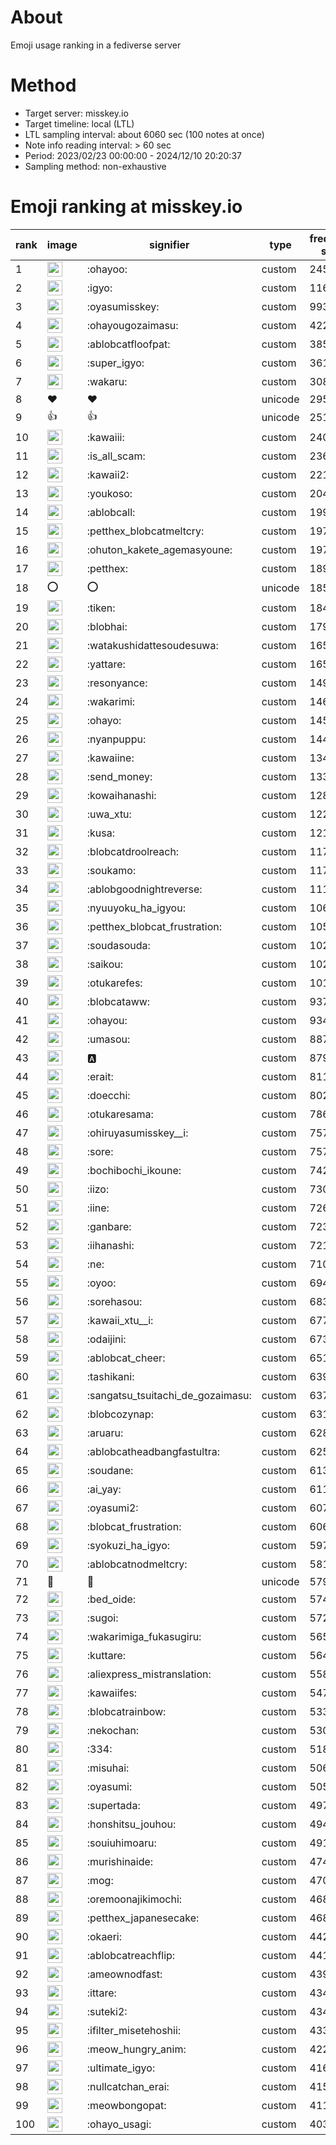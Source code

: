 # About
Emoji usage ranking in a fediverse server

# Method
- Target server: misskey.io
- Target timeline: local (LTL)
- LTL sampling interval: about 6060 sec (100 notes at once)
- Note info reading interval: > 60 sec
- Period: 2023/02/23 00:00:00 - 2024/12/10 20:20:37 
- Sampling method: non-exhaustive

# Emoji ranking at misskey.io

|rank|image|signifier|type|frequency score|
|----|----|----|----|----|
|1|<img height="24" src="https://misskey.io/emoji/ohayoo.webp">|:ohayoo:|custom|245570|
|2|<img height="24" src="https://misskey.io/emoji/igyo.webp">|:igyo:|custom|116337|
|3|<img height="24" src="https://misskey.io/emoji/oyasumisskey.webp">|:oyasumisskey:|custom|99390|
|4|<img height="24" src="https://misskey.io/emoji/ohayougozaimasu.webp">|:ohayougozaimasu:|custom|42278|
|5|<img height="24" src="https://misskey.io/emoji/ablobcatfloofpat.webp">|:ablobcatfloofpat:|custom|38552|
|6|<img height="24" src="https://misskey.io/emoji/super_igyo.webp">|:super_igyo:|custom|36104|
|7|<img height="24" src="https://misskey.io/emoji/wakaru.webp">|:wakaru:|custom|30841|
|8|❤|❤|unicode|29511|
|9|👍|👍|unicode|25125|
|10|<img height="24" src="https://misskey.io/emoji/kawaiii.webp">|:kawaiii:|custom|24047|
|11|<img height="24" src="https://misskey.io/emoji/is_all_scam.webp">|:is_all_scam:|custom|23694|
|12|<img height="24" src="https://misskey.io/emoji/kawaii2.webp">|:kawaii2:|custom|22178|
|13|<img height="24" src="https://misskey.io/emoji/youkoso.webp">|:youkoso:|custom|20488|
|14|<img height="24" src="https://misskey.io/emoji/ablobcall.webp">|:ablobcall:|custom|19945|
|15|<img height="24" src="https://misskey.io/emoji/petthex_blobcatmeltcry.webp">|:petthex_blobcatmeltcry:|custom|19768|
|16|<img height="24" src="https://misskey.io/emoji/ohuton_kakete_agemasyoune.webp">|:ohuton_kakete_agemasyoune:|custom|19707|
|17|<img height="24" src="https://misskey.io/emoji/petthex.webp">|:petthex:|custom|18931|
|18|⭕|⭕|unicode|18519|
|19|<img height="24" src="https://misskey.io/emoji/tiken.webp">|:tiken:|custom|18473|
|20|<img height="24" src="https://misskey.io/emoji/blobhai.webp">|:blobhai:|custom|17954|
|21|<img height="24" src="https://misskey.io/emoji/watakushidattesoudesuwa.webp">|:watakushidattesoudesuwa:|custom|16557|
|22|<img height="24" src="https://misskey.io/emoji/yattare.webp">|:yattare:|custom|16553|
|23|<img height="24" src="https://misskey.io/emoji/resonyance.webp">|:resonyance:|custom|14905|
|24|<img height="24" src="https://misskey.io/emoji/wakarimi.webp">|:wakarimi:|custom|14614|
|25|<img height="24" src="https://misskey.io/emoji/ohayo.webp">|:ohayo:|custom|14592|
|26|<img height="24" src="https://misskey.io/emoji/nyanpuppu.webp">|:nyanpuppu:|custom|14453|
|27|<img height="24" src="https://misskey.io/emoji/kawaiine.webp">|:kawaiine:|custom|13463|
|28|<img height="24" src="https://misskey.io/emoji/send_money.webp">|:send_money:|custom|13399|
|29|<img height="24" src="https://misskey.io/emoji/kowaihanashi.webp">|:kowaihanashi:|custom|12807|
|30|<img height="24" src="https://misskey.io/emoji/uwa_xtu.webp">|:uwa_xtu:|custom|12287|
|31|<img height="24" src="https://misskey.io/emoji/kusa.webp">|:kusa:|custom|12131|
|32|<img height="24" src="https://misskey.io/emoji/blobcatdroolreach.webp">|:blobcatdroolreach:|custom|11718|
|33|<img height="24" src="https://misskey.io/emoji/soukamo.webp">|:soukamo:|custom|11700|
|34|<img height="24" src="https://misskey.io/emoji/ablobgoodnightreverse.webp">|:ablobgoodnightreverse:|custom|11160|
|35|<img height="24" src="https://misskey.io/emoji/nyuuyoku_ha_igyou.webp">|:nyuuyoku_ha_igyou:|custom|10645|
|36|<img height="24" src="https://misskey.io/emoji/petthex_blobcat_frustration.webp">|:petthex_blobcat_frustration:|custom|10548|
|37|<img height="24" src="https://misskey.io/emoji/soudasouda.webp">|:soudasouda:|custom|10286|
|38|<img height="24" src="https://misskey.io/emoji/saikou.webp">|:saikou:|custom|10234|
|39|<img height="24" src="https://misskey.io/emoji/otukarefes.webp">|:otukarefes:|custom|10154|
|40|<img height="24" src="https://misskey.io/emoji/blobcataww.webp">|:blobcataww:|custom|9376|
|41|<img height="24" src="https://misskey.io/emoji/ohayou.webp">|:ohayou:|custom|9346|
|42|<img height="24" src="https://misskey.io/emoji/umasou.webp">|:umasou:|custom|8873|
|43|<img height="24" src="https://misskey.io/emoji/a.webp">|:a:|custom|8797|
|44|<img height="24" src="https://misskey.io/emoji/erait.webp">|:erait:|custom|8114|
|45|<img height="24" src="https://misskey.io/emoji/doecchi.webp">|:doecchi:|custom|8020|
|46|<img height="24" src="https://misskey.io/emoji/otukaresama.webp">|:otukaresama:|custom|7865|
|47|<img height="24" src="https://misskey.io/emoji/ohiruyasumisskey__i.webp">|:ohiruyasumisskey__i:|custom|7577|
|48|<img height="24" src="https://misskey.io/emoji/sore.webp">|:sore:|custom|7574|
|49|<img height="24" src="https://misskey.io/emoji/bochibochi_ikoune.webp">|:bochibochi_ikoune:|custom|7429|
|50|<img height="24" src="https://misskey.io/emoji/iizo.webp">|:iizo:|custom|7309|
|51|<img height="24" src="https://misskey.io/emoji/iine.webp">|:iine:|custom|7260|
|52|<img height="24" src="https://misskey.io/emoji/ganbare.webp">|:ganbare:|custom|7230|
|53|<img height="24" src="https://misskey.io/emoji/iihanashi.webp">|:iihanashi:|custom|7210|
|54|<img height="24" src="https://misskey.io/emoji/ne.webp">|:ne:|custom|7106|
|55|<img height="24" src="https://misskey.io/emoji/oyoo.webp">|:oyoo:|custom|6947|
|56|<img height="24" src="https://misskey.io/emoji/sorehasou.webp">|:sorehasou:|custom|6834|
|57|<img height="24" src="https://misskey.io/emoji/kawaii_xtu__i.webp">|:kawaii_xtu__i:|custom|6773|
|58|<img height="24" src="https://misskey.io/emoji/odaijini.webp">|:odaijini:|custom|6733|
|59|<img height="24" src="https://misskey.io/emoji/ablobcat_cheer.webp">|:ablobcat_cheer:|custom|6511|
|60|<img height="24" src="https://misskey.io/emoji/tashikani.webp">|:tashikani:|custom|6399|
|61|<img height="24" src="https://misskey.io/emoji/sangatsu_tsuitachi_de_gozaimasu.webp">|:sangatsu_tsuitachi_de_gozaimasu:|custom|6375|
|62|<img height="24" src="https://misskey.io/emoji/blobcozynap.webp">|:blobcozynap:|custom|6316|
|63|<img height="24" src="https://misskey.io/emoji/aruaru.webp">|:aruaru:|custom|6284|
|64|<img height="24" src="https://misskey.io/emoji/ablobcatheadbangfastultra.webp">|:ablobcatheadbangfastultra:|custom|6258|
|65|<img height="24" src="https://misskey.io/emoji/soudane.webp">|:soudane:|custom|6135|
|66|<img height="24" src="https://misskey.io/emoji/ai_yay.webp">|:ai_yay:|custom|6113|
|67|<img height="24" src="https://misskey.io/emoji/oyasumi2.webp">|:oyasumi2:|custom|6076|
|68|<img height="24" src="https://misskey.io/emoji/blobcat_frustration.webp">|:blobcat_frustration:|custom|6060|
|69|<img height="24" src="https://misskey.io/emoji/syokuzi_ha_igyo.webp">|:syokuzi_ha_igyo:|custom|5978|
|70|<img height="24" src="https://misskey.io/emoji/ablobcatnodmeltcry.webp">|:ablobcatnodmeltcry:|custom|5815|
|71|🎉|🎉|unicode|5794|
|72|<img height="24" src="https://misskey.io/emoji/bed_oide.webp">|:bed_oide:|custom|5741|
|73|<img height="24" src="https://misskey.io/emoji/sugoi.webp">|:sugoi:|custom|5727|
|74|<img height="24" src="https://misskey.io/emoji/wakarimiga_fukasugiru.webp">|:wakarimiga_fukasugiru:|custom|5651|
|75|<img height="24" src="https://misskey.io/emoji/kuttare.webp">|:kuttare:|custom|5647|
|76|<img height="24" src="https://misskey.io/emoji/aliexpress_mistranslation.webp">|:aliexpress_mistranslation:|custom|5585|
|77|<img height="24" src="https://misskey.io/emoji/kawaiifes.webp">|:kawaiifes:|custom|5475|
|78|<img height="24" src="https://misskey.io/emoji/blobcatrainbow.webp">|:blobcatrainbow:|custom|5338|
|79|<img height="24" src="https://misskey.io/emoji/nekochan.webp">|:nekochan:|custom|5305|
|80|<img height="24" src="https://misskey.io/emoji/334.webp">|:334:|custom|5183|
|81|<img height="24" src="https://misskey.io/emoji/misuhai.webp">|:misuhai:|custom|5062|
|82|<img height="24" src="https://misskey.io/emoji/oyasumi.webp">|:oyasumi:|custom|5053|
|83|<img height="24" src="https://misskey.io/emoji/supertada.webp">|:supertada:|custom|4979|
|84|<img height="24" src="https://misskey.io/emoji/honshitsu_jouhou.webp">|:honshitsu_jouhou:|custom|4942|
|85|<img height="24" src="https://misskey.io/emoji/souiuhimoaru.webp">|:souiuhimoaru:|custom|4915|
|86|<img height="24" src="https://misskey.io/emoji/murishinaide.webp">|:murishinaide:|custom|4741|
|87|<img height="24" src="https://misskey.io/emoji/mog.webp">|:mog:|custom|4704|
|88|<img height="24" src="https://misskey.io/emoji/oremoonajikimochi.webp">|:oremoonajikimochi:|custom|4688|
|89|<img height="24" src="https://misskey.io/emoji/petthex_japanesecake.webp">|:petthex_japanesecake:|custom|4685|
|90|<img height="24" src="https://misskey.io/emoji/okaeri.webp">|:okaeri:|custom|4423|
|91|<img height="24" src="https://misskey.io/emoji/ablobcatreachflip.webp">|:ablobcatreachflip:|custom|4410|
|92|<img height="24" src="https://misskey.io/emoji/ameownodfast.webp">|:ameownodfast:|custom|4392|
|93|<img height="24" src="https://misskey.io/emoji/ittare.webp">|:ittare:|custom|4349|
|94|<img height="24" src="https://misskey.io/emoji/suteki2.webp">|:suteki2:|custom|4345|
|95|<img height="24" src="https://misskey.io/emoji/ifilter_misetehoshii.webp">|:ifilter_misetehoshii:|custom|4336|
|96|<img height="24" src="https://misskey.io/emoji/meow_hungry_anim.webp">|:meow_hungry_anim:|custom|4223|
|97|<img height="24" src="https://misskey.io/emoji/ultimate_igyo.webp">|:ultimate_igyo:|custom|4166|
|98|<img height="24" src="https://misskey.io/emoji/nullcatchan_erai.webp">|:nullcatchan_erai:|custom|4156|
|99|<img height="24" src="https://misskey.io/emoji/meowbongopat.webp">|:meowbongopat:|custom|4116|
|100|<img height="24" src="https://misskey.io/emoji/ohayo_usagi.webp">|:ohayo_usagi:|custom|4035|
